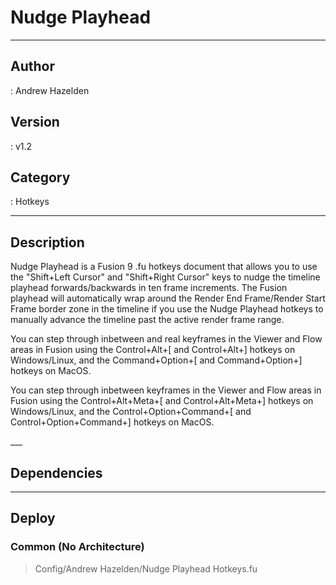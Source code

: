 # Nudge Playhead
___

## Author
 : Andrew Hazelden

## Version
 : v1.2

## Category
 : Hotkeys
___

## Description
<p>Nudge Playhead is a Fusion 9 .fu hotkeys document that allows you to use the "Shift+Left Cursor" and "Shift+Right Cursor" keys to nudge the timeline playhead forwards/backwards in ten frame increments. The Fusion playhead will automatically wrap around the Render End Frame/Render Start Frame border zone in the timeline if you use the Nudge Playhead hotkeys to manually advance the timeline past the active render frame range.</p>

<p>You can step through inbetween and real keyframes in the Viewer and Flow areas in Fusion using the Control+Alt+[ and Control+Alt+] hotkeys on Windows/Linux, and the Command+Option+[ and  Command+Option+] hotkeys on MacOS.</p>

<p>You can step through inbetween keyframes in the Viewer and Flow areas in Fusion using the Control+Alt+Meta+[ and Control+Alt+Meta+] hotkeys on Windows/Linux, and the Control+Option+Command+[ and Control+Option+Command+] hotkeys on MacOS.</p>___

## Dependencies


___

## Deploy

### Common (No Architecture)

> Config/Andrew Hazelden/Nudge Playhead Hotkeys.fu  

